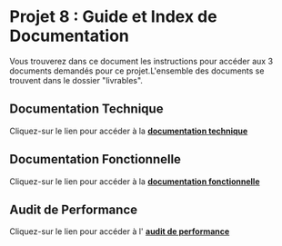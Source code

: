 # Projet 8 : Guide et Index de Documentation

Vous trouverez dans ce document les instructions pour accéder aux 3 documents demandés pour ce projet.L'ensemble des documents se trouvent dans le dossier "livrables".

## Documentation Technique
Cliquez-sur le lien pour accéder à la [__documentation technique__](./livrables/technical_doc/index.html)
## Documentation Fonctionnelle
Cliquez-sur le lien pour accéder à la [__documentation fonctionnelle__](./livrables/functional_doc/functionalDoc.md)
## Audit de Performance
Cliquez-sur le lien pour accéder à l' [__audit de performance__](./livrables/audit/audit.md)
